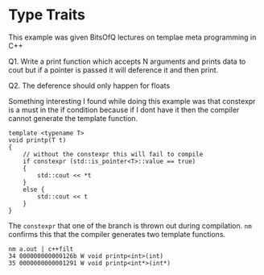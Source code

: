 # Type Traits
This example was given BitsOfQ lectures on templae meta programming in C++

Q1. Write a print function which accepts N arguments and prints data
to cout but if a pointer is passed it will deference it and then print.

Q2. The deference should only happen for floats

Something interesting I found while doing this example was that constexpr is a 
must in the if condition because if I dont have it then the compiler cannot generate
the template function.

```
template <typename T>
void printp(T t)
{   
    // without the constexpr this will fail to compile
    if constexpr (std::is_pointer<T>::value == true)
    {
        std::cout << *t
    }
    else {
        std::cout << t
    }
}
```

The `constexpr` that one of the branch is thrown out during compilation. `nm`
confirms this that the compiler generates two template functions.

```
nm a.out | c++filt 
34 000000000000126b W void printp<int>(int)
35 0000000000001291 W void printp<int*>(int*)
```
